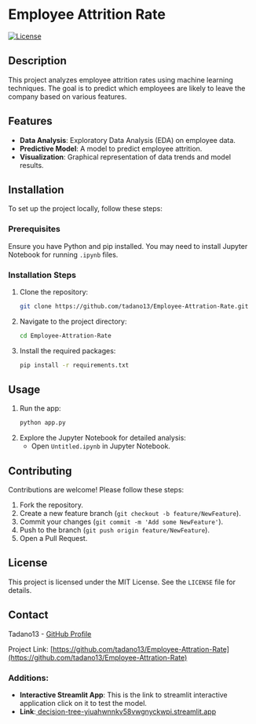 # Employee Attrition Rate

[![License](https://img.shields.io/badge/license-MIT-blue.svg)](LICENSE)

## Description

This project analyzes employee attrition rates using machine learning techniques. The goal is to predict which employees are likely to leave the company based on various features.

## Features

- **Data Analysis**: Exploratory Data Analysis (EDA) on employee data.
- **Predictive Model**: A model to predict employee attrition.
- **Visualization**: Graphical representation of data trends and model results.

## Installation

To set up the project locally, follow these steps:

### Prerequisites

Ensure you have Python and pip installed. You may need to install Jupyter Notebook for running `.ipynb` files.

### Installation Steps

1. Clone the repository:
    ```bash
    git clone https://github.com/tadano13/Employee-Attration-Rate.git
    ```
2. Navigate to the project directory:
    ```bash
    cd Employee-Attration-Rate
    ```
3. Install the required packages:
    ```bash
    pip install -r requirements.txt
    ```

## Usage

1. Run the app:
    ```bash
    python app.py
    ```
2. Explore the Jupyter Notebook for detailed analysis:
    - Open `Untitled.ipynb` in Jupyter Notebook.

## Contributing

Contributions are welcome! Please follow these steps:

1. Fork the repository.
2. Create a new feature branch (`git checkout -b feature/NewFeature`).
3. Commit your changes (`git commit -m 'Add some NewFeature'`).
4. Push to the branch (`git push origin feature/NewFeature`).
5. Open a Pull Request.

## License

This project is licensed under the MIT License. See the `LICENSE` file for details.

## Contact

Tadano13 - [GitHub Profile](https://github.com/tadano13)

Project Link: [https://github.com/tadano13/Employee-Attration-Rate](https://github.com/tadano13/Employee-Attration-Rate)

### Additions:

- **Interactive Streamlit App**: This is the link to streamlit interactive application click on it to test the model.
- **Link**:[ decision-tree-yiuahwnnkv58vwgnyckwpi.streamlit.app](https://decision-tree-yiuahwnnkv58vwgnyckwpi.streamlit.app)
